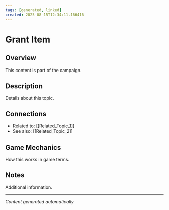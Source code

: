 ```yaml
---
tags: [generated, linked]
created: 2025-08-15T12:34:11.166416
---
```


# Grant Item

## Overview
This content is part of the campaign.

## Description
Details about this topic.

## Connections
- Related to: [[Related_Topic_1]]
- See also: [[Related_Topic_2]]

## Game Mechanics
How this works in game terms.

## Notes
Additional information.

---
*Content generated automatically*
